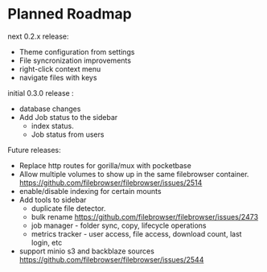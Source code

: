 # Planned Roadmap

next 0.2.x release:

- Theme configuration from settings
- File syncronization improvements
- right-click context menu
- navigate files with keys

initial 0.3.0 release :

- database changes
- Add Job status to the sidebar
  - index status.
  - Job status from users

Future releases:
  - Replace http routes for gorilla/mux with pocketbase
  - Allow multiple volumes to show up in the same filebrowser container. https://github.com/filebrowser/filebrowser/issues/2514
  - enable/disable indexing for certain mounts
  - Add tools to sidebar
    - duplicate file detector.
    - bulk rename https://github.com/filebrowser/filebrowser/issues/2473
    - job manager - folder sync, copy, lifecycle operations
    - metrics tracker - user access, file access, download count, last login, etc
  - support minio s3 and backblaze sources https://github.com/filebrowser/filebrowser/issues/2544
